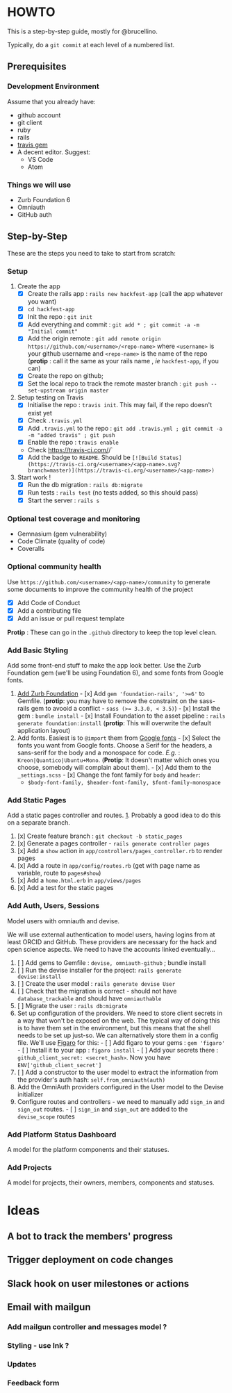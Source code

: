 # HOWTO

This is a step-by-step guide, mostly for @brucellino. 

Typically, do a `git commit` at each level of a numbered list.

## Prerequisites

### Development Environment 

Assume that you already have:

<!-- TODO : add links to how to get these -->
 - github account
 - git client
 - ruby
 - rails
 - [travis gem](https://github.com/travis-ci/travis.rb#readme)
 - A decent editor. Suggest: 
   - VS Code
   - Atom

### Things we will use 

  - Zurb Foundation 6
  - Omniauth
  - GitHub auth

## Step-by-Step 

These are the steps you need to take to start from scratch:

### Setup

  1. Create the app
      - [x] Create the rails app : `rails new hackfest-app` (call the app whatever you want)
      - [x] `cd hackfest-app`
      - [x] Init the repo : `git init`
      - [x] Add everything and commit : `git add * ; git commit -a -m "Initial commit"`
      - [x] Add the origin remote : `git add remote origin https://github.com/<username>/<repo-name>` where `<username>` is your github username and `<repo-name>` is the name of the repo (**protip** : call it the same as your rails name , _ie_ `hackfest-app`, if you can)
      - [x] Create the repo on github;
      - [x] Set the local repo to track the remote master branch : `git push --set-upstream origin master`
  1. Setup testing on Travis
      - [x] Initialise the repo : `travis init`. This may fail, if the repo doesn't exist yet <!-- maybe enable first ? -->
      - [x] Check `.travis.yml`
      - [x] Add `.travis.yml` to the repo : `git add .travis.yml ; git commit -a -m "added travis" ; git push`
      - [x] Enable the repo : `travis enable`
      - Check https://travis-ci.com/<username>/<app-name>` 
      - [x] Add the badge to `README`. Should be `[![Build Status](https://travis-ci.org/<username>/<app-name>.svg?branch=master)](https://travis-ci.org/<username>/<app-name>)`
  1. Start work ! 
      - [x] Run the db migration : `rails db:migrate`
      - [x] Run tests : `rails test` (no tests added, so this should pass)
      - [x] Start the server : `rails s`

### Optional test coverage and monitoring

  - Gemnasium (gem vulnerability)
  - Code Climate (quality of code)
  - Coveralls 

### Optional community health

Use `https://github.com/<username>/<app-name>/community` to generate some documents to improve the community health of the project

  - [x] Add Code of Conduct
  - [x] Add a contributing file
  - [x] Add an issue or pull request template

**Protip** : These can go in the `.github` directory to keep the top level clean.

### Add Basic Styling

Add some front-end stuff to make the app look better. 
Use the Zurb Foundation gem (we'll be using Foundation 6), and some fonts from Google fonts.

  1. [Add Zurb Foundation](https://github.com/zurb/foundation-rails)
    - [x] Add `gem 'foundation-rails', '>=6'` to Gemfile. (**protip**: you may have to remove the constraint on the sass-rails gem to avooid a conflict - `sass (>= 3.3.0, < 3.5)`)
    - [x] Install the gem : `bundle install`
    - [x] Install Foundation to the asset pipeline : `rails generate foundation:install` (**protip**: This will overwrite the default application layout)
  1. Add fonts. Easiest is to `@import` them from [Google fonts](https://fonts.google.com)
    - [x] Select the fonts you want from Google fonts. Choose a Serif for the headers, a sans-serif for the body and a monospace for code. _E.g._ : `Kreon|Quantico|Ubuntu+Mono`. (**Protip**: It doesn't matter which ones you choose, somebody will complain about them).
    - [x] Add them to the `_settings.scss`
    - [x] Change the font family for `body` and `header`: 
      - `$body-font-family, $header-font-family, $font-family-monospace`


### Add Static Pages

Add a static pages controller and routes. [1](http://blog.teamtreehouse.com/static-pages-ruby-rails). Probably a good idea to do this on a separate branch.

  1. [x] Create feature branch : `git checkout -b static_pages`
  1. [x] Generate a pages controller - `rails generate controller pages`
  1. [x] Add a `show` action in `app/controllers/pages_controller.rb` to render pages
  1. [x] Add a route in `app/config/routes.rb` (get with page name as variable, route to `pages#show`)
  1. [x] Add a `home.html.erb` in `app/views/pages`
  1. [x] Add a test for the static pages


### Add Auth, Users, Sessions

Model users with omniauth and devise. 

We will use external authentication to model users, having logins from at least ORCID and GitHub. 
These providers are necessary for the hack and open science aspects.
We need to have the accounts linked eventually...

  1. [ ] Add gems to Gemfile : `devise, omniauth-github` ; bundle install
  1. [ ] Run the devise installer for the project: `rails generate devise:install`
  1. [ ] Create the user model : `rails generate devise User`
  1. [ ] Check that the migration is correct - should not have `database_trackable` and should have `omniauthable`
  1. [ ] Migrate the user : `rails db:migrate`
  1. Set up configuration of the providers. We need to store client secrets in a way that won't be exposed on the web. The typical way of  doing this is to have them set in the environment, but this means that the shell needs to be set up just-so. We can alternatively store them in a config file. We'll use [Figaro](https://github.com/laserlemon/figaro) for this:
    - [ ] Add figaro to your gems : `gem 'figaro'`
    - [ ] Install it to your app : `figaro install`
    - [ ] Add your secrets there : `github_client_secret: <secret_hash>`. Now you have `ENV['github_client_secret']`
  1. [ ] Add a constructor to the user model to extract the information from the provider's auth hash: `self.from_omniauth(auth)`
  1. Add the OmniAuth providers configured in the User model to the Devise initializer
  1. Configure routes and controllers - we need to manually add `sign_in` and `sign_out` routes.
    - [ ] `sign_in` and `sign_out` are added to the `devise_scope` routes



### Add Platform Status Dashboard

A model for the platform components and their statuses.

### Add Projects

A model for projects, their owners, members, components and statuses.

# Ideas

## A bot to track the members' progress

## Trigger deployment on code changes

## Slack hook on user milestones or actions

## Email with mailgun

### Add mailgun controller and messages model ? 

### Styling - use Ink ? 

### Updates

### Feedback form

